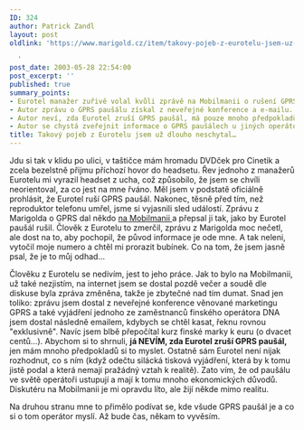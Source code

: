 ```yaml
---
ID: 324
author: Patrick Zandl
layout: post
oldlink: 'https://www.marigold.cz/item/takovy-pojeb-z-eurotelu-jsem-uz-dlouho-neschytal

  '
post_date: 2003-05-28 22:54:00
post_excerpt: ''
published: true
summary_points:
- Eurotel manažer zuřivě volal kvůli zprávě na Mobilmanii o rušení GPRS paušálu.
- Autor zprávu o GPRS paušálu získal z neveřejné konference a e-mailu.
- Autor neví, zda Eurotel zruší GPRS paušál, má pouze mnoho předpokladů.
- Autor se chystá zveřejnit informace o GPRS paušálech u jiných operátorů.
title: Takový pojeb z Eurotelu jsem už dlouho neschytal…
---
```


<p>
Jdu si tak v klidu po ulici, v taštičce mám hromadu DVDček pro Cinetik a zcela bezelstně přijmu příchozí hovor do headsetu. Řev jednoho z manažerů Eurotelu mi vyrazil headset z ucha, což způsobilo, že jsem se chvíli neorientoval, za co jest na mne řváno. Měl jsem v podstatě oficiálně prohlásit, že Eurotel ruší GPRS paušál. Nakonec, těsně před tím, než reproduktor telefonu umřel, jsme si vyjasnili sled událostí. Zprávu z Marigolda o GPRS dal někdo <A href="http://www.mobilmania.cz/Bleskovky/F.asp?ARI=104764&amp;HID=1&amp;CAI=2097" target=_blank>na Mobilmanii </A>a přepsal ji tak, jako by Eurotel paušál rušil. Člověk z Eurotelu to zmerčil, zprávu z Marigolda moc nečetl, ale dost na to, aby pochopil, že původ informace je ode mne. A tak neleni, vytočil moje numero a chtěl mi prorazit bubínek. Co na tom, že jsem jasně psal, že je to můj odhad... </p>

<p>
Člověku z Eurotelu se nedivím, jest to jeho práce. Jak to bylo na Mobilmanii, už také nezjistím, na internet jsem se dostal pozdě večer a soudě dle diskuse byla zpráva změněna, takže je zbytečné nad tím dumat. Snad jen toliko: zprávu jsem dostal z neveřejné konference věnované marketingu GPRS a také vyjádření jednoho ze zaměstnanců finského operátora DNA jsem dostal následně emailem, kdybych se chtěl kasat, řeknu rovnou "exklusivně". Navíc jsem blbě přepočítal kurz finské marky k euru (o dvacet centů...). Abychom si to shrnuli, <STRONG>já NEVÍM, zda Eurotel zruší GPRS paušál,</STRONG> jen mám mnoho předpokladů si to myslet. Ostatně sám Eurotel není nijak rozhodnut, co s ním (když odečtu silácká tisková vyjádření, která by k tomu jistě podal a která nemají pražádný vztah k realitě). Zato vím, že od paušálu ve světě operátoři ustupují a mají k tomu mnoho ekonomických důvodů. Diskutéru na Mobilmanii je mi opravdu líto, ale žijí někde mimo realitu. </p>

<p>
Na druhou stranu mne to přimělo podívat se, kde všude GPRS paušál je a co si o tom operátor myslí. Až bude čas, někam to vyvěsím. </p>